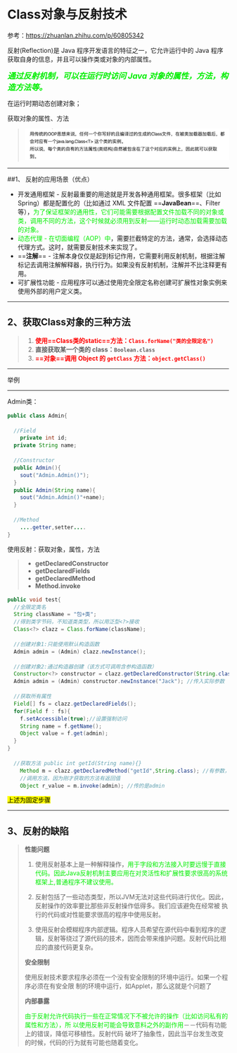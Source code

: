 # Class对象与反射技术



参考：https://zhuanlan.zhihu.com/p/60805342



反射(Reflection)是 Java 程序开发语言的特征之一，它允许运行中的 Java 程序获取自身的信息，并且可以操作类或对象的内部属性。

<font color='gree' size=4>***通过反射机制，可以在运行时访问 Java 对象的属性，方法，构造方法等。***</font>

在运行时期动态创建对象；

获取对象的属性、方法

> ![image-20200312104853479](PicSource/image-20200312104853479.png)

------



##1、 反射的应用场景（优点）

- 开发通用框架 - 反射最重要的用途就是开发各种通用框架。很多框架（比如 Spring）都是配置化的（比如通过 XML 文件配置 ==**JavaBean**==、Filter 等），<font color='gree'>为了保证框架的通用性，它们可能需要根据配置文件加载不同的对象或类，调用不同的方法，这个时候就必须用到反射——运行时动态加载需要加载的对象。</font>
- <font color='gree'>动态代理 - 在切面编程（AOP）中</font>，需要拦截特定的方法，通常，会选择动态代理方式。这时，就需要反射技术来实现了。
- ==**注解**== - 注解本身仅仅是起到标记作用，它需要利用反射机制，根据注解标记去调用注解解释器，执行行为。如果没有反射机制，注解并不比注释更有用。
- 可扩展性功能 - 应用程序可以通过使用完全限定名称创建可扩展性对象实例来使用外部的用户定义类。

------



## 2、获取Class对象的三种方法

> 1. <font color='red'>**使用==Class类的static==方法：`Class.forName("类的全限定名")`**</font>
> 2. **直接获取某一个类的 class：`Boolean.class`**
> 3. <font color='red'>**==对象==调用 Object 的 `getClass` 方法：`object.getClass()`**</font>

------

举例

------

Admin类：

```java
public class Admin{
  
  //Field
	private int id;
  private String name;
  
  //Constructor
  public Admin(){
    sout("Admin.Admin()");
  }
  public Admin(String name){
    sout("Admin.Admin()"+name);
  }
    
  //Method
    ....getter,setter....
}
```



使用反射：获取对象，属性，方法

> - **getDeclaredConstructor**
> - **getDeclaredFields**
> - **getDeclaredMethod**
> - **Method.invoke**

```java
public void test{
  //全限定类名
  String className = "包+类";
  //得到类字节码，不知道类类型，所以用泛型<?>接收
  Class<?> clazz = Class.forName(className);
  
  //创建对象1:只能使用默认构造函数
  Admin admin = (Admin) clazz.newInstance();
  
  //创建对象2:通过构造器创建（该方式可调用含参构造函数）
  Constructor<?> constructor = clazz.getDeclaredConstructor(String.class);//要传入参数类型
  Admin admin = (Admin) constructor.newInstance("Jack"); //传入实际参数
  
  //获取所有属性
  Field[] fs = clazz.getDeclaredFields();
  for(Field f : fs){
    f.setAccessible(true);//设置强制访问
    String name = f.getName();
    Object value = f.get(admin);
  }
}

  //获取方法 public int getId(String name){}
	Method m = clazz.getDeclaredMethod("getId",String.class); //有参数，则传入参数类型，没有则不写
	//调用方法，因为刚才获取的方法有返回值
	Object r_value = m.invoke(admin); //传的是admin

```

<mark>上述为固定步骤</mark>

------

## 3、反射的缺陷

> **性能问题**
>
> 1. 使用反射基本上是一种解释操作，<font color='gree'>用于字段和方法接入时要远慢于直接代码。因此Java反射机制主要应用在对灵活性和扩展性要求很高的系统框架上,普通程序不建议使用。</font>
>
> 2. 反射包括了一些动态类型，所以JVM无法对这些代码进行优化。因此，反射操作的效率要比那些非反射操作低得多。我们应该避免在经常被 执行的代码或对性能要求很高的程序中使用反射。
>
> 3. 使用反射会模糊程序内部逻辑。程序人员希望在源代码中看到程序的逻辑，反射等绕过了源代码的技术，因而会带来维护问题。反射代码比相应的直接代码更复杂。
>
> **安全限制**
>
> ​		使用反射技术要求程序必须在一个没有安全限制的环境中运行。如果一个程序必须在有安全限		制的环境中运行，如Applet，那么这就是个问题了
>
> **内部暴露**
>
> ​		<font color='gree'>由于反射允许代码执行一些在正常情况下不被允许的操作（比如访问私有的属性和方法），所		以使用反射可能会导致意料之外的副作用</font>－－代码有功能上的错误，降低可移植性。反射代码		破坏了抽象性，因此当平台发生改变的时候，代码的行为就有可能也随着变化。
> 